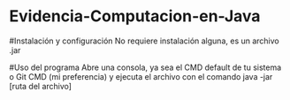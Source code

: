 # Evidencia-Computacion-en-Java

#Instalación y configuración
No requiere instalación alguna, es un archivo .jar

#Uso del programa
Abre una consola, ya sea el CMD default de tu sistema o Git CMD (mi preferencia) y ejecuta el archivo con el comando
java -jar [ruta del archivo]
